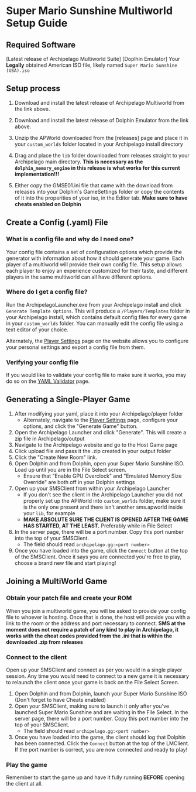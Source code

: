 # Super Mario Sunshine Multiworld Setup Guide

## Required Software
[Latest release of Archipelago Multiworld Suite]
[Doplhin Emulator]
Your **Legally** obtained American ISO file, likely named `Super Mario Sunshine (USA).iso`

## Setup process
1. Download and install the latest release of Archipelago Multiworld from the link above.

2. Download and install the latest release of Dolphin Emulator from the link above.

3. Unzip the APWorld downloaded from the [releases] page and place it in your `custom_worlds` folder located in your Archipelago install directory

4. Drag and place the `lib` folder downloaded from releases straight to your Archipelago main directory. **This is necessary as the `dolphin_memory_engine` in this release is what works for this current implementation!!!**

5. Either copy the GMSE01.ini file that came with the download from releases into your Dolphin's GameSettings folder or copy the contents of it into the properities of your iso, in the Editor tab. **Make sure to have cheats enabled on Dolphin**

## Create a Config (.yaml) File

### What is a config file and why do I need one?

Your config file contains a set of configuration options which provide the generator with information about how it
should generate your game. Each player of a multiworld will provide their own config file. This setup allows each player
to enjoy an experience customized for their taste, and different players in the same multiworld can all have different
options.

### Where do I get a config file?

Run the ArchipelagoLauncher.exe from your Archipelago install and click `Generate Template Options`.
This will produce a `/Players/Templates` folder in your Archipelago install, which contains default config files for 
every game in your `custom_worlds` folder. You can manually edit the config file using a text editor of your choice.

Alternately, the [Player Settings](../player-settings) page on the website allows you to configure
your personal settings and export a config file from them.

### Verifying your config file

If you would like to validate your config file to make sure it works, you may do so on the
[YAML Validator](/mysterycheck) page.

## Generating a Single-Player Game

1. After modifying your yaml, place it into your Archipelago/player folder
   - Alternately, navigate to the [Player Settings](../player-settings) page, configure your options,
      and click the "Generate Game" button.
2. Open the Archipelago Launcher and click "Generate". This will create a zip file in Archipelago/output
3. Navigate to the Archipelago website and go to the Host Game page
4. Click upload file and pass it the .zip created in your output folder
5. Click the "Create New Room" link.
6. Open Dolphin and from Dolphin, open your Super Mario Sunshine ISO. Load up until you are in the File Select screen.
   - Ensure that "Enable GPU Overclock" and "Emulated Memory Size Override" are both off in your Dolphin settings
7. Open up your SMSClient from within your Archipelago Launcher
   - If you don't see the client in the Archipelago Launcher you did not properly set up the APWorld into `custom_worlds` folder, make sure it is the only one present and there isn't another sms.apworld inside your `lib`, for example
   - **MAKE ABSOLUTE SURE THE CLIENT IS OPENED AFTER THE GAME HAS STARTED, AT THE LEAST.** Preferably while in File Select 
8. In the server page, there will be a port number. Copy this port number into the top of your SMSClient. 
   - The field should read `archipelago.gg:<port number>`
9. Once you have loaded into the game, click the `Connect` button at the top of the SMSClient. Once it says you are connected you're free to play, choose a brand new file and start playing!

## Joining a MultiWorld Game

### Obtain your patch file and create your ROM

When you join a multiworld game, you will be asked to provide your config file to whoever is hosting. Once that is done,
the host will provide you with a link to the room or the address and port necessary to connect.
**SMS at the moment does not require a patch of any kind to play in Archipelago, it works with the cheat codes provided from the .ini that is within the downloaded .zip from releases**

### Connect to the client

Open up your SMSClient and connect as per you would in a single player session. Any time you would need to connect to a new game it is necessary to relaunch the client once your game is back on the File Select Screen.

1. Open Dolphin and from Dolphin, launch your Super Mario Sunshine ISO (Don't forget to have Cheats enabled)
2. Open your SMSClient, making sure to launch it only after you've launched Super Mario Sunshine and are waiting in the File Select. In the server page, there will be a port number. Copy this port number into the top of your SMSClient. 
   - The field should read `archipelago.gg:<port number>`
3. Once you have loaded into the game, the client should log that Dolphin has been connected. Click the `Connect` button
at the top of the LMClient. If the port number is correct, you are now connected and ready to play!

### Play the game

Remember to start the game up and have it fully running **BEFORE** opening the client at all.